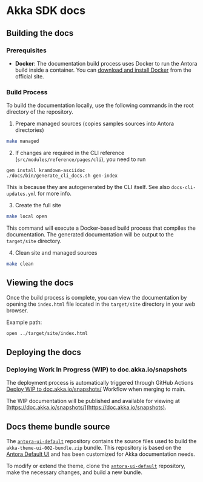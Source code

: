 # Akka SDK docs

## Building the docs

### Prerequisites

- **Docker**: The documentation build process uses Docker to run the Antora build inside a container. You can [download and install Docker](https://docs.docker.com/get-docker/) from the official site.

### Build Process

To build the documentation locally, use the following commands in the root directory of the repository.

1. Prepare managed sources (copies samples sources into Antora directories)

```bash
make managed
```

2. If changes are required in the CLI reference (`src/modules/reference/pages/cli`), you need to run 

```shell
gem install kramdown-asciidoc
./docs/bin/generate_cli_docs.sh gen-index
```
This is because they are autogenerated by the CLI itself. See also `docs-cli-updates.yml` for more info. 

3. Create the full site
```bash
make local open
```

This command will execute a Docker-based build process that compiles the documentation. The generated documentation will be output to the `target/site` directory.

4. Clean site and managed sources
```bash
make clean
```

## Viewing the docs

Once the build process is complete, you can view the documentation by opening the `index.html` file located in the `target/site` directory in your web browser.

Example path:

```bash
open ../target/site/index.html
```

## Deploying the docs

### Deploying Work In Progress (WIP) to doc.akka.io/snapshots

The deployment process is automatically triggered through GitHub Actions [Deploy WIP to doc.akka.io/snapshots/](https://github.com/akka/akka-sdk/actions/workflows/docs-wip.yml) Workflow when merging to main.

The WIP documentation will be published and available for viewing at [https://doc.akka.io/snapshots/](https://doc.akka.io/snapshots).

## Docs theme bundle source  

The [`antora-ui-default`](https://github.com/lightbend/antora-ui-default) repository contains the source files used to build the `akka-theme-ui-002-bundle.zip` bundle. This repository is based on the [Antora Default UI](https://gitlab.com/antora/antora-ui-default) and has been customized for Akka documentation needs.  

To modify or extend the theme, clone the [`antora-ui-default`](https://github.com/lightbend/antora-ui-default) repository, make the necessary changes, and build a new bundle.
